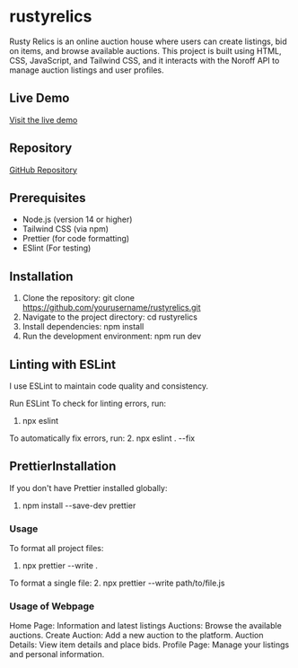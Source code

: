 # rustyrelics

Rusty Relics is an online auction house where users can create listings, bid on items, and browse available auctions. This project is built using HTML, CSS, JavaScript, and Tailwind CSS, and it interacts with the Noroff API to manage auction listings and user profiles.

## Live Demo
[Visit the live demo](https://rustyrelics.netlify.app/)

## Repository
[GitHub Repository](https://github.com/RunarPettersen/rustyrelics)

## Prerequisites
- Node.js (version 14 or higher)
- Tailwind CSS (via npm)
- Prettier (for code formatting)
- ESlint (For testing)

## Installation
1. Clone the repository:
   git clone https://github.com/yourusername/rustyrelics.git
2. Navigate to the project directory:
   cd rustyrelics
3. Install dependencies:
   npm install
4. Run the development environment:
   npm run dev

## Linting with ESLint
I use ESLint to maintain code quality and consistency.

Run ESLint
To check for linting errors, run:
1. npx eslint

To automatically fix errors, run:
2. npx eslint . --fix

## PrettierInstallation
If you don't have Prettier installed globally:

1. npm install --save-dev prettier

### Usage
To format all project files:
1. npx prettier --write .

To format a single file:
2. npx prettier --write path/to/file.js

### Usage of Webpage
Home Page: Information and latest listings
Auctions: Browse the available auctions.
Create Auction: Add a new auction to the platform.
Auction Details: View item details and place bids.
Profile Page: Manage your listings and personal information.